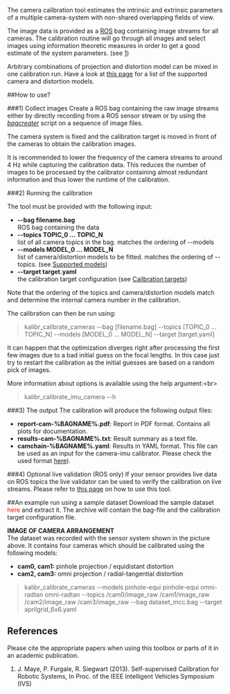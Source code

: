 The camera calibration tool estimates the intrinsic and extrinsic parameters of a multiple camera-system with non-shared overlapping fields of view. 

The image data is provided as a [ROS](https://www.ros.org) bag containing image streams for all cameras. The calibration routine will go through all images and select images using information theoretic measures in order to get a good estimate of the system parameters. (see [1](#jmaye))

Arbitrary combinations of projection and distortion model can be mixed in one calibration run. Have a look at [this page](supported-models) for a list of the supported camera and distortion models.

##How to use?

###1) Collect images
Create a ROS bag containing the raw image streams either by directly recording from a ROS sensor stream or by using the _[bagcreater](bag-format)_ script on a sequence of image files.

The camera system is fixed and the calibration target is moved in front of the cameras to obtain the calibration images. 

It is recommended to lower the frequency of the camera streams to around 4 Hz while capturing the calibration data. This reduces the number of images to be processed by the calibrator containing almost redundant information and thus lower the runtime of the calibration.

###2) Running the calibration

The tool must be provided with the following input:

* **--bag filename.bag**<br>
    ROS bag containing the data
* **--topics TOPIC_0 ... TOPIC_N**<br>
    list of all camera topics in the bag. matches the ordering of --models
* **--models MODEL_0 ... MODEL_N**<br>
    list of camera/distortion models to be fitted. matches the ordering of --topics. (see [Supported models](supported-models))
* **--target target.yaml**<br>
    the calibration target configuration (see [Cailbration targets](#calibration-target))

Note that the ordering of the topics and camera/distortion models match and determine the internal camera number in the calibration.

The calibration can then be run using:
> kalibr_calibrate_cameras --bag [filename.bag] --topics [TOPIC_0 ... TOPIC_N] --models [MODEL_0 ... MODEL_N] --target [target.yaml]

It can happen that the optimization diverges right after processing the first few images due to a bad initial guess on the focal lengths. In this case just try to restart the calibration as the initial guesses are based on a random pick of images.

More information about options is available using the help argument:<br\>
> kalibr_calibrate_imu_camera --h

###3) The output
The calibration will produce the following output files:

* **report-cam-%BAGNAME%.pdf**: Report in PDF format. Contains all plots for documentation.
* **results-cam-%BAGNAME%.txt**: Result summary as a text file.
* **camchain-%BAGNAME%.yaml**: Results in YAML format. This file can be used as an input for the camera-imu calibrator. Please check the used format [here](yaml-formats)).

###4) Optional live validation (ROS only)
If your sensor provides live data on ROS topics the live validator can be used to verify the calibration on live streams. Please refer to [this page](calibration-validator) on how to use this tool.

##An example run using a sample dataset
Download the sample dataset <font color='red'>here</font> and extract it. The archive will contain the bag-file and the calibration target configuration file.

**IMAGE OF CAMERA ARRANGEMENT**<br>
The dataset was recorded with the sensor system shown in the picture above. It contains four cameras which should be calibrated using the following models:

* **cam0, cam1:** pinhole projection / equidistant distortion
* **cam2, cam3:** omni projection / radial-tangential distortion

> kalibr_calibrate_cameras --models pinhole-equi pinhole-equi omni-radtan omni-radtan --topics /cam0/image_raw /cam1/image_raw /cam2/image_raw /cam3/image_raw --bag dataset_mcc.bag --target aprilgrid_6x6.yaml

## References
Please cite the appropriate papers when using this toolbox or parts of it in an academic publication.

1. <a name="jmaye"></a> J. Maye, P. Furgale, R. Siegwart (2013). Self-supervised Calibration for Robotic Systems, In Proc. of the IEEE Intelligent Vehicles Symposium (IVS)

